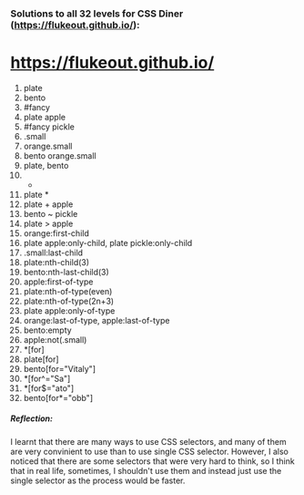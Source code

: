
### Solutions to all 32 levels for CSS Diner (https://flukeout.github.io/):
# https://flukeout.github.io/ #

01. plate
02. bento
03. #fancy
04. plate apple
05. #fancy pickle
06. .small
07. orange.small
08. bento orange.small
09. plate, bento
10. *
11. plate *
12. plate + apple
13. bento ~ pickle
14. plate > apple
15. orange:first-child
16. plate apple:only-child, plate pickle:only-child
17. .small:last-child
18. plate:nth-child(3)
19. bento:nth-last-child(3)
20. apple:first-of-type
21. plate:nth-of-type(even)
22. plate:nth-of-type(2n+3)
23. plate apple:only-of-type
24. orange:last-of-type, apple:last-of-type
25. bento:empty
26. apple:not(.small)
27. *[for]
28. plate[for]
29. bento[for="Vitaly"]
30. *[for^="Sa"]
31. *[for$="ato"]
32. bento[for*="obb"]

##### Reflection:
I learnt that there are many ways to use CSS selectors, and many of them are very convinient to use than to use single CSS selector. However, I also noticed that there are some selectors that were very hard to think, so I think that in real life, sometimes, I shouldn't use them and instead just use the single selector as the process would be faster.
